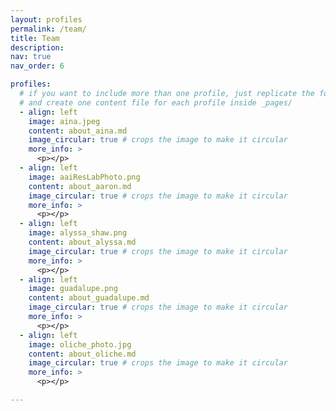 ```yaml
---
layout: profiles
permalink: /team/
title: Team
description: 
nav: true
nav_order: 6

profiles:
  # if you want to include more than one profile, just replicate the following block
  # and create one content file for each profile inside _pages/
  - align: left
    image: aina.jpeg
    content: about_aina.md
    image_circular: true # crops the image to make it circular
    more_info: >
      <p></p>
  - align: left
    image: aaiResLabPhoto.png
    content: about_aaron.md
    image_circular: true # crops the image to make it circular
    more_info: >
      <p></p>
  - align: left
    image: alyssa_shaw.png
    content: about_alyssa.md
    image_circular: true # crops the image to make it circular
    more_info: >
      <p></p>
  - align: left
    image: guadalupe.png
    content: about_guadalupe.md
    image_circular: true # crops the image to make it circular
    more_info: >
      <p></p>
  - align: left
    image: oliche_photo.jpg
    content: about_oliche.md
    image_circular: true # crops the image to make it circular
    more_info: >
      <p></p>

---
```

